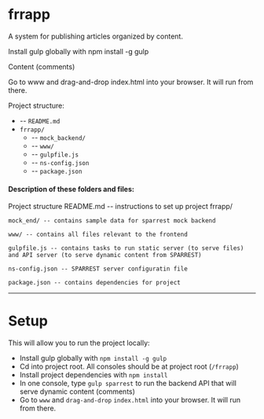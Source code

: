 # frrapp
A system for publishing articles organized by content.

Install gulp globally with npm install -g gulp

Content (comments)

Go to www and drag-and-drop index.html into your browser. It will run from there.

Project structure:
+ -- `README.md`
+ `frrapp/`
  + -- `mock_backend/`
  + -- `www/`
  + -- `gulpfile.js`
  + -- `ns-config.json`
  + -- `package.json`

#### Description of these folders and files:

Project structure
README.md -- instructions to set up project
frrapp/

    mock_end/ -- contains sample data for sparrest mock backend
    
    www/ -- contains all files relevant to the frontend
    
    gulpfile.js -- contains tasks to run static server (to serve files)
    and API server (to serve dynamic content from SPARREST)
    
    ns-config.json -- SPARREST server configuratin file
    
    package.json -- contains dependencies for project
    

----------
# Setup
This will allow you to run the project locally:

+ Install gulp globally with `npm install -g gulp`
+ Cd into project root. All consoles should be at project root (`/frrapp`)
+ Install project dependencies with `npm install`
+ In one console, type `gulp sparrest` to run the backend API that will serve dynamic content (comments)
+ Go to `www` and `drag-and-drop` `index.html` into your browser. It will run from there.
